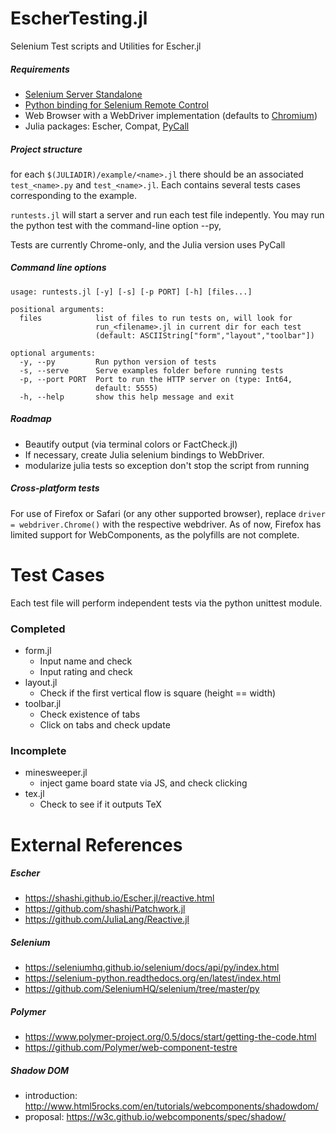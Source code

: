 # EscherTesting.jl
Selenium Test scripts and Utilities for Escher.jl


##### Requirements 

* [Selenium Server Standalone](http://seleniumhq.org/)
* [Python binding for Selenium Remote Control](http://pypi.python.org/pypi/selenium)
* Web Browser with a WebDriver implementation (defaults to [Chromium](http://www.chromium.org/))
* Julia packages: Escher, Compat, [PyCall](https://github.com/stevengj/PyCall.jl)

##### Project structure

for each  ```$(JULIADIR)/example/<name>.jl``` there should be an associated ```test_<name>.py``` and ```test_<name>.jl```.  Each contains several tests cases corresponding to the example.

```runtests.jl``` will start a server and run each test file indepently. You may run the python test with the command-line option --py, 

Tests are currently Chrome-only, and the Julia version uses PyCall

##### Command line options

```
usage: runtests.jl [-y] [-s] [-p PORT] [-h] [files...]

positional arguments:
  files            list of files to run tests on, will look for
                   run_<filename>.jl in current dir for each test
                   (default: ASCIIString["form","layout","toolbar"])

optional arguments:
  -y, --py         Run python version of tests
  -s, --serve      Serve examples folder before running tests
  -p, --port PORT  Port to run the HTTP server on (type: Int64,
                   default: 5555)
  -h, --help       show this help message and exit
```

##### Roadmap

* Beautify output (via terminal colors or FactCheck.jl)
* If necessary, create Julia selenium bindings to WebDriver.
* modularize julia tests so exception don't stop the script from running

##### Cross-platform tests

For use of Firefox or Safari (or any other supported browser), replace ```driver = webdriver.Chrome()``` with the respective webdriver. As of now, Firefox has limited support for WebComponents, as the polyfills are not complete. 

# Test Cases
Each test file will perform independent tests via the python unittest module.

### Completed
* form.jl 
  - Input name and check
  - Input rating and check
* layout.jl
  - Check if the first vertical flow is square (height == width)
* toolbar.jl
  - Check existence of tabs
  - Click on tabs and check update

### Incomplete 
* minesweeper.jl
  - inject game board state via JS, and check clicking
* tex.jl
  - Check to see if it outputs TeX

# External References

##### Escher

* https://shashi.github.io/Escher.jl/reactive.html
* https://github.com/shashi/Patchwork.jl
* https://github.com/JuliaLang/Reactive.jl

##### Selenium

* https://seleniumhq.github.io/selenium/docs/api/py/index.html
* https://selenium-python.readthedocs.org/en/latest/index.html
* https://github.com/SeleniumHQ/selenium/tree/master/py

##### Polymer

* https://www.polymer-project.org/0.5/docs/start/getting-the-code.html
* https://github.com/Polymer/web-component-testre

##### Shadow DOM

* introduction: http://www.html5rocks.com/en/tutorials/webcomponents/shadowdom/
* proposal: https://w3c.github.io/webcomponents/spec/shadow/


